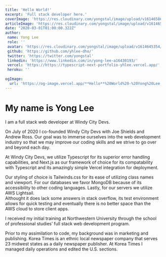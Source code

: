 ```yaml
---
title: 'Hello World!'
excerpt: 'Full stack developer here.'
coverImage: 'https://res.cloudinary.com/yongstal/image/upload/v1614658682/portfolio/SAM_3421_kmvghe.jpg'
articleImage: 'https://res.cloudinary.com/yongstal/image/upload/v1614658682/portfolio/SAM_3421_kmvghe.jpg'
date: "2020-03-01T01:00:00.322Z"
author:
 name: Yong Lee
 role: ''
 avatar: 'https://res.cloudinary.com/yongstal/image/upload/v1614645354/portfolio/IMG_0185C_rknqbd.jpg'
 github: 'https://github.com/yhlee-dho/'
 twitter: 'https://twitter.com/yongstal'
 linkedin: 'https://www.linkedin.com/in/yong-lee-a16430193/'
 vercel: 'https://https://typescript-next-portfolio-yhlee.vercel.app/'
 heroku: ''
 
ogImage:
  url: 'https://og-image.vercel.app/**Hello**%20World%20-%20Yong%20Lee.png?theme=dark&md=1&fontSize=100px&images=https%3A%2F%2Fassets.vercel.com%2Fimage%2Fupload%2Ffront%2Fassets%2Fdesign%2Fvercel-triangle-white.svg&images=https%3A%2F%2Fcdn.jsdelivr.net%2Fgh%2Fremojansen%2Flogo.ts%40master%2Fts.svg'
---
```


# My name is Yong Lee

I am a full stack web developer at Windy City Devs.

On July of 2020 I co-founded Windy City Devs with Joe Shields and Andrew Ross.
Our goal was to immerse ourselves into the web development industry so that we may improve our coding skills and we strive to go over and beyond each day.

At Windy City Devs, we utilize Typescript for its superior error handling capabilities, and Next.js as our framework of choice for its compatability with Typescript and its amazingly simple Vercel integration for deployment.
						
Our styling of choice is Tailwinds.css for its ease of utilizing class names and viewport.
For our databases we favor MongoDB because of its accessibility to other coding languages.
Lastly, for our servers we utilize AWS Lightsail.							
Althought it does lack some answers in stack overflow, its test environment allows for quick testing and eventually there is no better space than the AWS cloud to store client apps.

I received my initial training at Northwestern University through the school of professional studies’ full stack web development program.

Prior to my assimilation to code, my background was in marketing and publishing.
Korea Times is an ethnic local newspaper company that serves 23 midwest states as a daily newspaper publisher.
At Korea Times I managed daily operations and edited the U.S. sections.
						